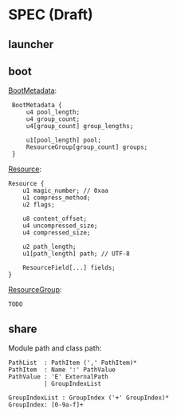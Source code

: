 # SPEC (Draft)

## launcher

## boot

[BootMetadata](boot/src/main/java/org/glavo/japp/boot/JAppBootMetadata.java):

```
 BootMetadata {
     u4 pool_length;
     u4 group_count;
     u4[group_count] group_lengths;
 
     u1[pool_length] pool;
     ResourceGroup[group_count] groups;
 }
```

[Resource](boot/src/main/java/org/glavo/japp/boot/JAppResource.java):

```
Resource {
    u1 magic_number; // 0xaa
    u1 compress_method;
    u2 flags;
    
    u8 content_offset;
    u4 uncompressed_size;
    u4 compressed_size;
    
    u2 path_length;
    u1[path_length] path; // UTF-8  
    
    ResourceField[...] fields;
}
```

[ResourceGroup](boot/src/main/java/org/glavo/japp/boot/JAppResourceGroup.java):

```
TODO
```

## share

Module path and class path:

```
PathList  : PathItem (',' PathItem)*
PathItem  : Name ':' PathValue
PathValue : 'E' ExternalPath 
          | GroupIndexList

GroupIndexList : GroupIndex ('+' GroupIndex)*
GroupIndex: [0-9a-f]+ 
```

